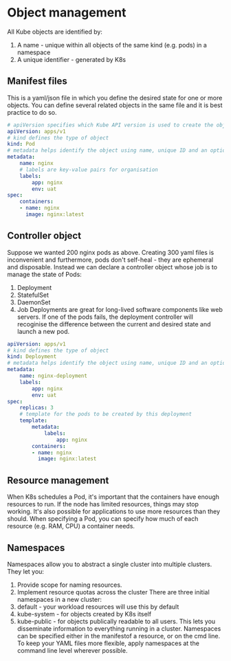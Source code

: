 # Object management
All Kube objects are identified by:
1. A name - unique within all objects of the same kind (e.g. pods) in a namespace
1. A unique identifier - generated by K8s

## Manifest files
This is a yaml/json file in which you define the desired state for one or more objects.
You can define several related objects in the same file and it is best practice to do so.
```yaml
# apiVersion specifies which Kube API version is used to create the object
apiVersion: apps/v1
# kind defines the type of object
kind: Pod
# metadata helps identify the object using name, unique ID and an optional namespace
metadata:
    name: nginx
    # labels are key-value pairs for organisation
    labels:
        app: nginx
        env: uat
spec:
    containers:
    - name: nginx
      image: nginx:latest
```

## Controller object
Suppose we wanted 200 nginx pods as above.
Creating 300 yaml files is inconvenient and furthermore, pods don't self-heal - they are ephemeral and disposable.
Instead we can declare a controller object whose job is to manage the state of Pods:
1. Deployment
1. StatefulSet
1. DaemonSet
1. Job
Deployments are great for long-lived software components like web servers.
If one of the pods fails, the deployment controller will recoginise the difference between the current and desired state and launch a new pod.
```yaml
apiVersion: apps/v1
# kind defines the type of object
kind: Deployment
# metadata helps identify the object using name, unique ID and an optional namespace
metadata:
    name: nginx-deployment
    labels:
        app: nginx
        env: uat
spec:
    replicas: 3
    # template for the pods to be created by this deployment
    template:
        metadata:
            labels:
                app: nginx
        containers:
        - name: nginx
          image: nginx:latest
```

## Resource management
When K8s schedules a Pod, it's important that the containers have enough resources to run.
If the node has limited resources, things may stop working.
It's also possible for applications to use more resources than they should.
When specifying a Pod, you can specify how much of each resource (e.g. RAM, CPU) a container needs.

## Namespaces
Namespaces allow you to abstract a single cluster into multiple clusters.
They let you:
1. Provide scope for naming resources.
1. Implement resource quotas across the cluster
There are three initial namespaces in a new cluster:
1. default - your workload resources will use this by default
1. kube-system - for objects created by K8s itself
1. kube-public - for objects publically readable to all users. This lets you disseminate information to everything running in a cluster.
Namespaces can be specified either in the manifestof a resource, or on the cmd line.
To keep your YAML files more flexible, apply namespaces at the command line level wherever possible.
